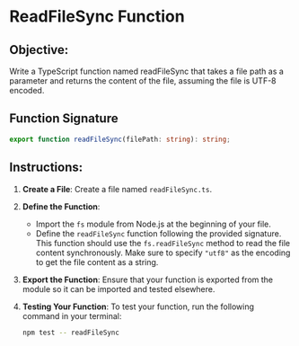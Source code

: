 # ReadFileSync Function

## Objective:

Write a TypeScript function named readFileSync that takes a file path as a parameter and returns the content of the file, assuming the file is UTF-8 encoded.

## Function Signature

```typescript
export function readFileSync(filePath: string): string;
```

## Instructions:

1. **Create a File**: Create a file named `readFileSync.ts`.

2. **Define the Function**:

   - Import the `fs` module from Node.js at the beginning of your file.
   - Define the `readFileSync` function following the provided signature. This function should use the `fs.readFileSync` method to read the file content synchronously. Make sure to specify `"utf8"` as the encoding to get the file content as a string.

3. **Export the Function**: Ensure that your function is exported from the module so it can be imported and tested elsewhere.

4. **Testing Your Function**: To test your function, run the following command in your terminal:

   ```Bash
   npm test -- readFileSync
   ```
